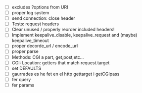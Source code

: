 - [ ] excludes ?options from URI
- [ ] proper log system
- [ ] send connection: close header
- [ ] Tests: request headers
- [ ] Clear unused / properly reorder included headers!
- [ ] Implement keepalive_disable, keepalive_request and (maybe) keepalive_timeout
- [ ] proper decorde_url / encode_url
- [ ] proper parse
- [ ] Methods: CGI a part, get,post,etc...
- [ ] CGI: Location: getters that match request.target
- [ ] set DEFAULTS
- [ ] gaurrades es he fet en el http gettarget i getCGIpass
- [ ] fer query
- [ ] fer params
